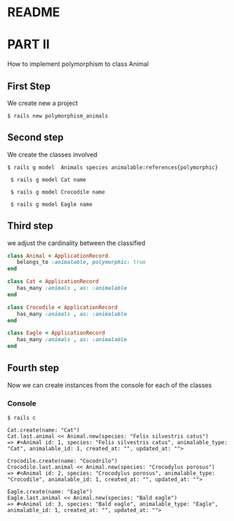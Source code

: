 # README
# PART II

How to implement polymorphism to class Animal

## First Step
We create new a project

 ```$ rails new polymorphism_animals``` 
 
## Second step
We create the classes involved

 ``` $ rails g model  Animals species animalable:references{polymorphic} ```
 
 ``` $ rails g model Cat name```  
 
 ``` $ rails g model Crocodile name```
 
 ``` $ rails g model Eagle name``` 

## Third step 
we adjust the cardinality between the classified

```ruby
class Animal < ApplicationRecord
   belongs_to :animalable, polymorphic: true
end

class Cat < ApplicationRecord
   has_many :animals , as: :animalable
end

class Crocodile < ApplicationRecord
   has_many :animals , as: :animalable
end

class Eagle < ApplicationRecord
   has_many :animals , as: :animalable
end
```

## Fourth step
Now we can create instances from the console for each of the classes

### Console 
 ```$ rails c``` 

```
Cat.create(name: "Cat")
Cat.last.animal << Animal.new(species: "Felis silvestris catus")
=> #<Animal id: 1, species: "Felis silvestris catus", animalable_type: "Cat", animalable_id: 1, created_at: "", updated_at: "">

Crocodile.create(name: "Cocodrilo")
Crocodile.last.animal << Animal.new(species: "Crocodylus porosus")
=> #<Animal id: 2, species: "Crocodylus porosus", animalable_type: "Crocodile", animalable_id: 1, created_at: "", updated_at: "">

Eagle.create(name: "Eagle")
Eagle.last.animal << Animal.new(species: "Bald eagle")
=> #<Animal id: 3, species: "Bald eagle", animalable_type: "Eagle", animalable_id: 1, created_at: "", updated_at: "">

```
